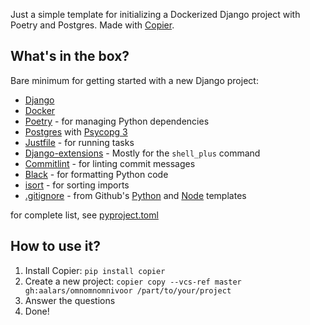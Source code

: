 
Just a simple template for initializing a Dockerized Django project with Poetry and Postgres. Made with [Copier](https://github.com/copier-org/copier).

## What's in the box?

Bare minimum for getting started with a new Django project:

- [Django](https://www.djangoproject.com/)
- [Docker](https://www.docker.com/)
- [Poetry](https://python-poetry.org/) - for managing Python dependencies
- [Postgres](https://www.postgresql.org/) with [Psycopg 3](https://www.psycopg.org/psycopg3/)
- [Justfile](https://github.com/casey/just) - for running tasks
- [Django-extensions](https://github.com/django-extensions/django-extensions) - Mostly for the `shell_plus` command
- [Commitlint](https://github.com/conventional-changelog/commitlint) - for linting commit messages
- [Black](https://github.com/psf/black) - for formatting Python code
- [isort](https://pycqa.github.io/isort/) - for sorting imports
- [.gitignore](.gitignore) - from Github's [Python](https://github.com/github/gitignore/blob/main/Python.gitignore) and [Node](https://github.com/github/gitignore/blob/main/Node.gitignore) templates

for complete list, see [pyproject.toml](pyproject.toml)

## How to use it?

1. Install Copier: `pip install copier`
2. Create a new project: `copier copy --vcs-ref master gh:aalars/omnomnomnivoor /part/to/your/project`
3. Answer the questions
4. Done!